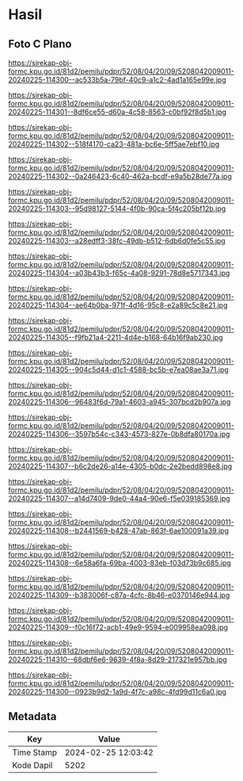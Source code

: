 # Hasil

## Foto C Plano

https://sirekap-obj-formc.kpu.go.id/81d2/pemilu/pdpr/52/08/04/20/09/5208042009011-20240225-114300--ac533b5a-79bf-40c9-a1c2-4ad1a165e99e.jpg

https://sirekap-obj-formc.kpu.go.id/81d2/pemilu/pdpr/52/08/04/20/09/5208042009011-20240225-114301--8df6ce55-d60a-4c58-8563-c0bf92f8d5b1.jpg

https://sirekap-obj-formc.kpu.go.id/81d2/pemilu/pdpr/52/08/04/20/09/5208042009011-20240225-114302--518f4170-ca23-481a-bc6e-5ff5ae7ebf10.jpg

https://sirekap-obj-formc.kpu.go.id/81d2/pemilu/pdpr/52/08/04/20/09/5208042009011-20240225-114302--0a246423-6c40-462a-bcdf-e9a5b28de77a.jpg

https://sirekap-obj-formc.kpu.go.id/81d2/pemilu/pdpr/52/08/04/20/09/5208042009011-20240225-114303--95d98127-5144-4f0b-90ca-5f4c205bf12b.jpg

https://sirekap-obj-formc.kpu.go.id/81d2/pemilu/pdpr/52/08/04/20/09/5208042009011-20240225-114303--a28edff3-38fc-49db-b512-6db6d0fe5c55.jpg

https://sirekap-obj-formc.kpu.go.id/81d2/pemilu/pdpr/52/08/04/20/09/5208042009011-20240225-114304--a03b43b3-f65c-4a08-9291-78d8e5717343.jpg

https://sirekap-obj-formc.kpu.go.id/81d2/pemilu/pdpr/52/08/04/20/09/5208042009011-20240225-114304--ae64b0ba-971f-4d16-95c8-e2a89c5c8e21.jpg

https://sirekap-obj-formc.kpu.go.id/81d2/pemilu/pdpr/52/08/04/20/09/5208042009011-20240225-114305--f9fb21a4-2211-4d4e-b168-64b16f9ab230.jpg

https://sirekap-obj-formc.kpu.go.id/81d2/pemilu/pdpr/52/08/04/20/09/5208042009011-20240225-114305--904c5d44-d1c1-4588-bc5b-e7ea08ae3a71.jpg

https://sirekap-obj-formc.kpu.go.id/81d2/pemilu/pdpr/52/08/04/20/09/5208042009011-20240225-114306--96483f6d-79a1-4603-a945-307bcd2b907a.jpg

https://sirekap-obj-formc.kpu.go.id/81d2/pemilu/pdpr/52/08/04/20/09/5208042009011-20240225-114306--3597b54c-c343-4573-827e-0b8dfa80170a.jpg

https://sirekap-obj-formc.kpu.go.id/81d2/pemilu/pdpr/52/08/04/20/09/5208042009011-20240225-114307--b6c2de26-a14e-4305-b0dc-2e2bedd898e8.jpg

https://sirekap-obj-formc.kpu.go.id/81d2/pemilu/pdpr/52/08/04/20/09/5208042009011-20240225-114307--a14d7409-9de0-44a4-90e6-f5e039185369.jpg

https://sirekap-obj-formc.kpu.go.id/81d2/pemilu/pdpr/52/08/04/20/09/5208042009011-20240225-114308--b2441569-b428-47ab-863f-6ae100091a39.jpg

https://sirekap-obj-formc.kpu.go.id/81d2/pemilu/pdpr/52/08/04/20/09/5208042009011-20240225-114308--6e58a6fa-69ba-4003-83eb-f03d73b9c685.jpg

https://sirekap-obj-formc.kpu.go.id/81d2/pemilu/pdpr/52/08/04/20/09/5208042009011-20240225-114309--b383006f-c87a-4cfc-8b46-e0370146e944.jpg

https://sirekap-obj-formc.kpu.go.id/81d2/pemilu/pdpr/52/08/04/20/09/5208042009011-20240225-114309--f0c16f72-acb1-49e9-9594-e009958ea098.jpg

https://sirekap-obj-formc.kpu.go.id/81d2/pemilu/pdpr/52/08/04/20/09/5208042009011-20240225-114310--68dbf6e6-9639-4f8a-8d29-217321e957bb.jpg

https://sirekap-obj-formc.kpu.go.id/81d2/pemilu/pdpr/52/08/04/20/09/5208042009011-20240225-114300--0923b9d2-1a9d-4f7c-a98c-4fd99d11c6a0.jpg


## Metadata

| Key        | Value               |
| ---------- | ------------------- |
| Time Stamp | 2024-02-25 12:03:42 |
| Kode Dapil | 5202                |




